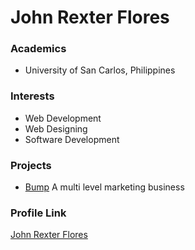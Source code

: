 # John Rexter Flores

### Academics

- University of San Carlos, Philippines

### Interests

- Web Development 
- Web Designing
- Software Development

### Projects

- [Bump](https://github.com/alldeads/MLM) A multi level marketing business

### Profile Link

[John Rexter Flores](https://github.com/alldeads)
